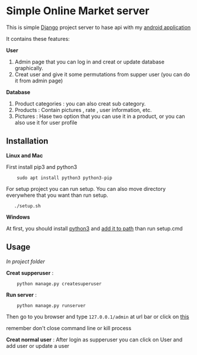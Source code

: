 Simple Online Market server
===========================

This is simple [Django](https://www.djangoproject.com/) project server to hase api with
my [android application](https://github.com/rbehzad/onlineMarket-project.git)

It contains these features:

**User**

1. Admin page that you can log in and creat or update database graphically.
1. Creat user and give it some permutations from supper user (you can do it from admin page)

**Database**

1. Product categories : you can also creat sub category.
1. Products : Contain pictures , rate , user information, etc.
1. Pictures : Hase two option that you can use it in a product, or you can also use it for user profile

Installation
------------
**Linux and Mac**

First install pip3 and python3

```angular2html
    sudo apt install python3 python3-pip
```

For setup project you can run setup. You can also move directory everywhere that you want than run setup.

```angular2html
   ./setup.sh
```

**Windows**

At first, you should install [python3](https://www.python.org/downloads/)
and [add it to path](https://geek-university.com/python/add-python-to-the-windows-path/)
than run setup.cmd


Usage
-----
*In project folder*


**Creat supperuser** : 
```angular2html
    python manage.py createsuperuser
```

**Run server** :
```angular2html
    python manage.py runserver
```
Then go to you browser and type `127.0.0.1/admin` at url bar or click on [this](http://127.0.0.1:8000/admin)

remember don't close command line or kill process


**Creat normal user** : After login as supperuser you can click on User and add user or update a user 
